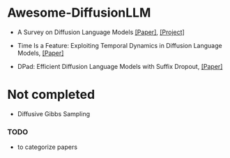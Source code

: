 # Awesome-DiffusionLLM



- A Survey on Diffusion Language Models [[Paper]](https://arxiv.org/abs/2508.10875), [[Project]](https://github.com/VILA-Lab/Awesome-DLMs)

- Time Is a Feature: Exploiting Temporal Dynamics in Diffusion Language Models, [[Paper]](https://arxiv.org/abs/2508.09138)

- DPad: Efficient Diffusion Language Models with Suffix Dropout, [[Paper]](https://arxiv.org/abs/2508.14148)



# Not completed

- Diffusive Gibbs Sampling

### TODO
- to categorize papers
